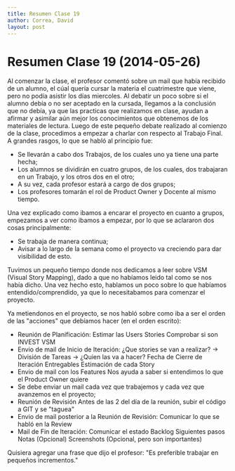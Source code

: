 ```yaml
---
title: Resumen Clase 19
author: Correa, David
layout: post
---
```

Resumen Clase 19 (2014-05-26)
=========================================
Al comenzar la clase, el profesor comentó sobre un mail que había recibido de un alumno, el cúal quería cursar la materia el cuatrimestre que viene, pero no podía asistir los días miercoles. Al debatir un poco sobre si el alumno debía o no ser aceptado en la cursada, llegamos a la conclusión que no debía, ya que las practicas que realizamos en clase, ayudan a afirmar y asimilar aún mejor los conocimientos que obtenemos de los materiales de lectura.
Luego de este pequeño debate realizado al comienzo de la clase, procedimos a empezar a charlar con respecto al Trabajo Final. A grandes rasgos, lo que se habló al principio fue: 

- Se llevarán a cabo dos Trabajos, de los cuales uno ya tiene una parte hecha;
- Los alumnos se dividirán en cuatro grupos, de los cuales, dos trabajaran en un Trabajo, y los otros dos en el otro;
- A su vez, cada profesor estará a cargo de dos grupos;
- Los profesores tomarán el rol de Product Owner y Docente al mismo tiempo.

Una vez explicado como ibamos a encarar el proyecto en cuanto a grupos, empezamos a ver como ibamos a empezar, por lo que se aclararon dos cosas principalmente:

- Se trabaja de manera continua;
- Avisar a lo largo de la semana como el proyecto va creciendo para dar visibilidad de esto.

Tuvimos un pequeño tiempo donde nos dedicamos a leer sobre VSM (Visual Story Mapping), dado a que no habíamos leido tal como se nos había dicho. Una vez hecho esto, hablamos un poco sobre lo que habíamos entendido/comprendido, ya que lo necesitabamos para comenzar el proyecto.

Ya metiendonos en el proyecto, se nos habló sobre como iba a ser el orden de las "acciones" que debíamos hacer (en el orden escrito):

- Reunión de Planificación: 
	Estimar las Users Stories
	Comprobar si son INVEST
	VSM
- Envio de mail de Inicio de Iteración: 
	¿Que stories se van a realizar? -> División de Tareas -> ¿Quien las va a hacer?
	Fecha de Cierre de Iteración
	Entregables
	Estimación de cada Story
- Envio de mail con los Features
	Nos ayuda a saber si entendimos lo que el Product Owner quiere
- Se debe enviar un mail cada vez que trabajemos y cada vez que avanzemos en el proyecto;
- Reunión de Revisión
	Antes de las 2 del día de la reunión, subir el código a GIT y se "taguea"
- Envio de mail posterior a la Reunión de Revisión:
	Comunicar lo que se habló en la Review
- Mail de Fin de Iteración:
	Comunicar el estado
	Backlog
	Siguientes pasos
	Notas (Opcional)
	Screenshots (Opcional, pero son importantes)

Quisiera agregar una frase que dijo el profesor: "Es preferible trabajar en pequeños incrementos."










